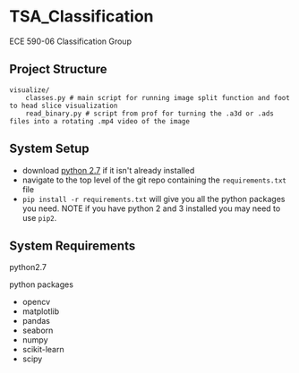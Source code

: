 # TSA_Classification
ECE 590-06 Classification Group

## Project Structure
    visualize/  
        classes.py # main script for running image split function and foot to head slice visualization
        read_binary.py # script from prof for turning the .a3d or .ads files into a rotating .mp4 video of the image

## System Setup
+ download [python 2.7](https://www.python.org/downloads/) if it isn't already installed  
+ navigate to the top level of the git repo containing the `requirements.txt` file
+ `pip install -r requirements.txt` will give you all the python packages you need. NOTE if you have python 2 and 3 installed you may need to use `pip2`.

## System Requirements
python2.7

python packages
+ opencv
+ matplotlib
+ pandas
+ seaborn
+ numpy
+ scikit-learn
+ scipy
